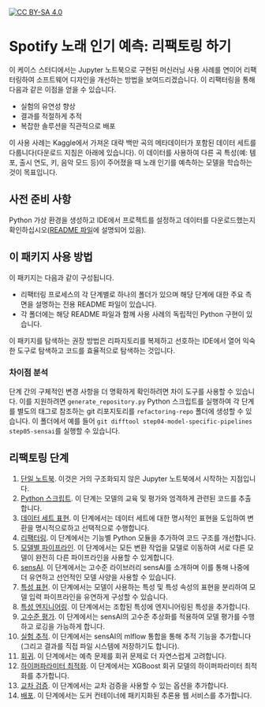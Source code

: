 [![CC BY-SA 4.0](https://img.shields.io/badge/License-CC_BY--SA_4.0-lightgrey.svg)](https://creativecommons.org/licenses/by-sa/4.0/)

# Spotify 노래 인기 예측: 리팩토링 하기

이 케이스 스터디에서는 Jupyter 노트북으로 구현된 머신러닝 사용 사례를 연이어 리팩터링하여 소프트웨어 디자인을 개선하는 방법을 보여드리겠습니다. 이 리팩터링을 통해 다음과 같은 이점을 얻을 수 있습니다.

- 실험의 유연성 향상
- 결과를 적절하게 추적
- 복잡한 솔루션을 직관적으로 배포

이 사용 사례는 Kaggle에서 가져온 대략 백만 곡의 메타데이터가 포함된 데이터 세트를 다룹니다(다운로드 지침은 아래에 있습니다). 이 데이터를 사용하여 다른 곡 특성(예: 템포, 출시 연도, 키, 음악 모드 등)이 주어졌을 때 노래 인기를 예측하는 모델을 학습하는 것이 목표입니다.

## 사전 준비 사항

Python 가상 환경을 생성하고 IDE에서 프로젝트를 설정하고 데이터를 다운로드했는지 확인하십시오([README 파일](../README.md#preliminaries)에 설명되어 있음).

## 이 패키지 사용 방법

이 패키지는 다음과 같이 구성됩니다.
 - 리팩터링 프로세스의 각 단계별로 하나의 폴더가 있으며 해당 단계에 대한 주요 측면을 설명하는 전용 README 파일이 있습니다.
 - 각 폴더에는 해당 README 파일과 함께 사용 사례의 독립적인 Python 구현이 있습니다.

이 패키지를 탐색하는 권장 방법은 리파지토리를 복제하고 선호하는 IDE에서 열어 익숙한 도구로 탐색하고 코드를 효율적으로 탐색하는 것입니다.

### 차이점 분석

단계 간의 구체적인 변경 사항을 더 명확하게 확인하려면 차이 도구를 사용할 수 있습니다. 이를 지원하려면 `generate_repository.py` Python 스크립트를 실행하여 각 단계를 별도의 태그로 참조하는 git 리포지토리를 `refactoring-repo` 폴더에 생성할 수 있습니다. 이 폴더에서 예를 들어 `git difftool step04-model-specific-pipelines step05-sensai`를 실행할 수 있습니다.

## 리팩토링 단계

1. [단일 노트북](step00-monolithic-notebook/README.md). 이것은 거의 구조화되지 않은 Jupyter 노트북에서 시작하는 지점입니다.  
2. [Python 스크립트](step01-python-script/README.md). 이 단계는 모델의 교육 및 평가와 엄격하게 관련된 코드를 추출합니다.
3. [데이터 세트 표현](step02-dataset-representation/README.md). 이 단계에서는 데이터 세트에 대한 명시적인 표현을 도입하여 변환을 명시적으로하고 선택적으로 수행합니다.
4. [리팩터링](step03-refactoring/README.md). 이 단계에서는 기능별 Python 모듈을 추가하여 코드 구조를 개선합니다.
5. [모델별 파이프라인](step04-model-specific-pipelines/README.md). 이 단계에서는 모든 변환 작업을 모델로 이동하여 서로 다른 모델이 완전히 다른 파이프라인을 사용할 수 있게합니다.
6. [sensAI](step05-sensai/README.md). 이 단계에서는 고수준 라이브러리 sensAI를 소개하며 이를 통해 나중에 더 유연하고 선언적인 모델 사양을 사용할 수 있습니다.
7. [특성 표현](step06-feature-representation/README.md). 이 단계에서는 모델이 사용하는 특성 및 특성 속성의 표현을 분리하여 모델 입력 파이프라인을 유연하게 구성할 수 있습니다.
8. [특성 엔지니어링](step07-feature-engineering/README.md). 이 단계에서는 조합된 특성에 엔지니어링된 특성을 추가합니다.
9. [고수준 평가](step08-high-level-evaluation/README.md). 이 단계에서는 sensAI의 고수준 추상화를 적용하여 모델 평가를 수행하고 로깅을 가능하게 합니다.
10. [실험 추적](step09-tracking-experiments/README.md). 이 단계에서는 sensAI의 mlflow 통합을 통해 추적 기능을 추가합니다(그리고 결과를 직접 파일 시스템에 저장하기도 합니다).
11. [회귀](step10-regression/README.md). 이 단계에서는 예측 문제를 회귀 문제로 더 자연스럽게 고려합니다.
12. [하이퍼파라미터 최적화](step11-hyperopt/README.md). 이 단계에서는 XGBoost 회귀 모델의 하이퍼파라미터 최적화를 추가합니다.
13. [교차 검증](step12-cross-validation/README.md). 이 단계에서는 교차 검증을 사용할 수 있는 옵션을 추가합니다.
14. [배포](step13-deployment/README.md). 이 단계에서는 도커 컨테이너에 패키지화된 추론용 웹 서비스를 추가합니다.